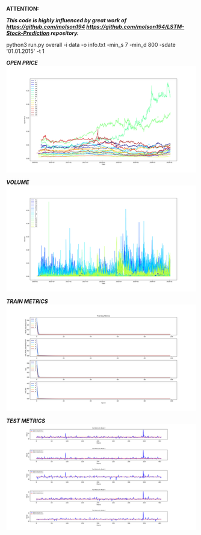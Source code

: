 **ATTENTION:**

**_This code is highly influenced by great work of https://github.com/molson194
https://github.com/molson194/LSTM-Stock-Prediction repository._**

python3 run.py overall -i data -o info.txt -min_s 7 -min_d 800 -sdate '01.01.2015' -t 1


**_OPEN PRICE_**
![alt text](https://raw.githubusercontent.com/yatayzeka01/masterthesis/master/open_plot.png)

**_VOLUME_**
![alt text](https://raw.githubusercontent.com/yatayzeka01/masterthesis/master/volume_plot.png)

**_TRAIN METRICS_**
![alt text](https://raw.githubusercontent.com/yatayzeka01/masterthesis/master/train_metrics_plot.png)

**_TEST METRICS_**
![alt text](https://raw.githubusercontent.com/yatayzeka01/masterthesis/master/test_metrics_plot.png)
